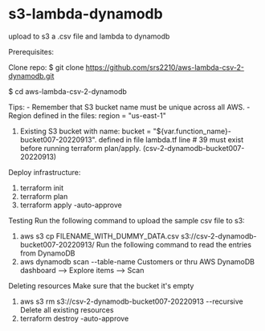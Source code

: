 # s3-lambda-dynamodb
upload to s3 a .csv file and lambda to dynamodb 


Prerequisites:

Clone repo:
$ git clone https://github.com/srs2210/aws-lambda-csv-2-dynamodb.git

$ cd aws-lambda-csv-2-dynamodb
 
 Tips: 
       - Remember that S3 bucket name must be unique across all AWS.
       - Region defined in the files: region =  "us-east-1"
       
       
 1. Existing S3 bucket with name: bucket = "${var.function_name}-bucket007-20220913". defined in file lambda.tf line # 39 must exist before running terraform plan/apply.   (csv-2-dynamodb-bucket007-20220913)

Deploy infrastructure:
  1. terraform init
  2. terraform plan
  3. terraform apply -auto-approve


Testing 
  Run the following command to upload the sample csv file to s3:
  1. aws s3 cp FILENAME_WITH_DUMMY_DATA.csv s3://csv-2-dynamodb-bucket007-20220913/
  Run the following command to read the entries from DynamoDB
  2. aws dynamodb scan --table-name Customers
  or thru AWS DynamoDB dashboard --> Explore items --> Scan

Deleting resources
  Make sure that the bucket it's empty
  1. aws s3 rm s3://csv-2-dynamodb-bucket007-20220913 --recursive
  Delete all existing resources
  2. terraform destroy -auto-approve
